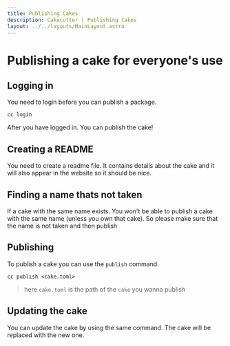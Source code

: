```yaml
---
title: Publishing Cakes
description: Cakecutter | Publishing Cakes
layout: ../../layouts/MainLayout.astro
---
```


# Publishing a cake for everyone's use

## Logging in

You need to login before you can publish a package.

```
cc login
```

After you have logged in. You can publish the cake!

## Creating a README

You need to create a readme file. It contains details about the cake and it will also appear in the website so it should be nice.

## Finding a name thats not taken

If a cake with the same name exists. You won't be able to publish a cake with the same name (unless you own that cake). So please make sure that the name is not taken and then publish

## Publishing

To publish a cake you can use the `publish` command.

```
cc publish <cake.toml>
```

> here `cake.toml` is the path of the `cake` you wanna publish

## Updating the cake

You can update the cake by using the same command. The cake will be replaced with the new one.
